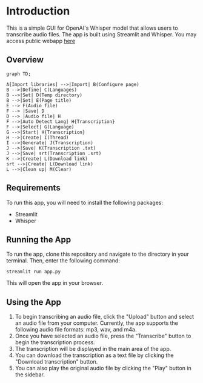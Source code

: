 # Introduction

This is a simple GUI for OpenAI's Whisper model that allows users to transcribe audio files. The app is built using Streamlit and Whisper. You may access public webapp [here](https://simple-transcriber.streamlit.app/)

## Overview

```mermaid
graph TD;

A[Import libraries] -->|Import| B(Configure page)
B -->|Define| C(Languages)
B -->|Set| D(Temp directory)
B -->|Set| E(Page title)
E --> F(Audio file)
F --> |Save| D
D --> |Audio file| H
F -->|Auto Detect Lang| H{Transcription}
F -->|Select| G(Language)
G -->|Start| H{Transcription}
H -->|Create| I(Thread)
I -->|Generate| J(Transcription)
J -->|Save| K(Transcription .txt)
J -->|Save| srt(Transcription .srt)
K -->|Create| L(Download link)
srt -->|Create| L(Download link)
L -->|Clean up| M(Clear)

```

## Requirements

To run this app, you will need to install the following packages:

- Streamlit
- Whisper

## Running the App

To run the app, clone this repository and navigate to the directory in your terminal. Then, enter the following command:

`streamlit run app.py`

This will open the app in your browser.

## Using the App

1. To begin transcribing an audio file, click the "Upload" button and select an audio file from your computer. Currently, the app supports the following audio file formats: mp3, wav, and m4a.
2. Once you have selected an audio file, press the "Transcribe" button to begin the transcription process.
3. The transcription will be displayed in the main area of the app.
4. You can download the transcription as a text file by clicking the "Download transcription" button.
5. You can also play the original audio file by clicking the "Play" button in the sidebar.
